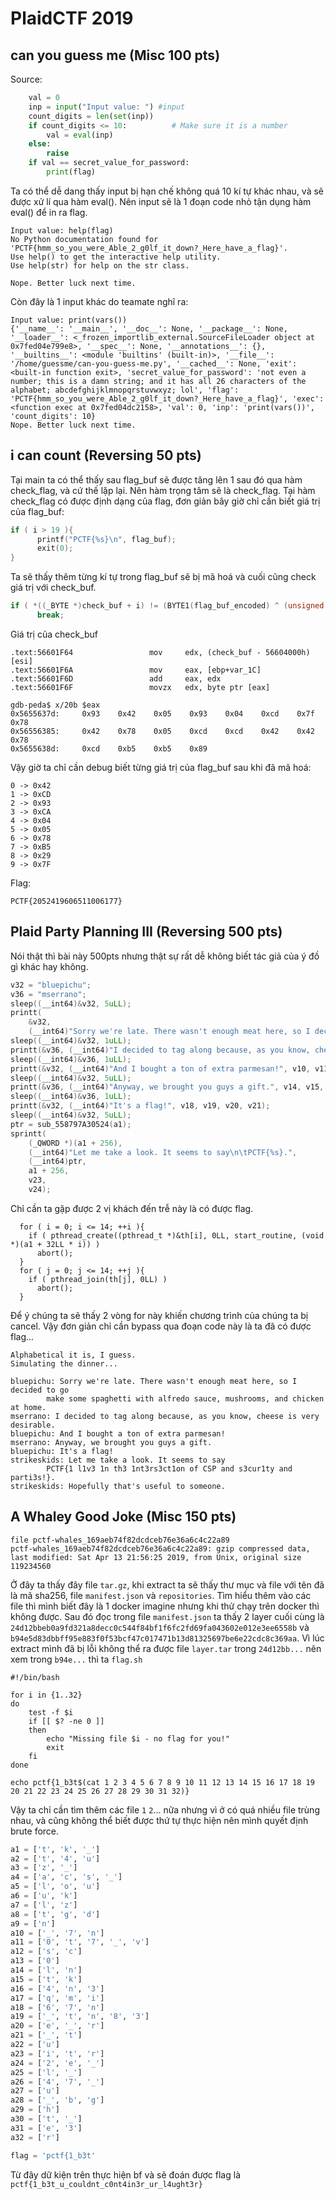# PlaidCTF 2019

## can you guess me (Misc 100 pts)
Source:
```python
    val = 0
    inp = input("Input value: ") #input
    count_digits = len(set(inp))
    if count_digits <= 10:          # Make sure it is a number
        val = eval(inp)
    else:
        raise
    if val == secret_value_for_password:
        print(flag)
```
Ta có thể dễ dang thấy input bị hạn chế không quá 10 kí tự khác nhau, và sẽ được xử lí qua hàm eval(). Nên input sẽ là 1 đoạn code nhỏ tận dụng hàm eval() để in ra flag.
```
Input value: help(flag)
No Python documentation found for 'PCTF{hmm_so_you_were_Able_2_g0lf_it_down?_Here_have_a_flag}'.
Use help() to get the interactive help utility.
Use help(str) for help on the str class.

Nope. Better luck next time.
```

Còn đây là 1 input khác do teamate nghĩ ra:
```
Input value: print(vars())
{'__name__': '__main__', '__doc__': None, '__package__': None, '__loader__': <_frozen_importlib_external.SourceFileLoader object at 0x7fed04e799e8>, '__spec__': None, '__annotations__': {}, '__builtins__': <module 'builtins' (built-in)>, '__file__': '/home/guessme/can-you-guess-me.py', '__cached__': None, 'exit': <built-in function exit>, 'secret_value_for_password': 'not even a number; this is a damn string; and it has all 26 characters of the alphabet; abcdefghijklmnopqrstuvwxyz; lol', 'flag': 'PCTF{hmm_so_you_were_Able_2_g0lf_it_down?_Here_have_a_flag}', 'exec': <function exec at 0x7fed04dc2158>, 'val': 0, 'inp': 'print(vars())', 'count_digits': 10}
Nope. Better luck next time.
```

## i can count (Reversing 50 pts)
Tại main ta có thể thấy sau flag_buf sẽ được tăng lên 1 sau đó qua hàm check_flag, và cứ thế lặp lại. Nên hàm trọng tâm sẽ là check_flag.
Tại hàm check_flag có được định dạng của flag, đơn giản bây giờ chỉ cần biết giá trị của flag_buf:
```c
if ( i > 19 ){
      printf("PCTF{%s}\n", flag_buf);
      exit(0);
}
```
Ta sẽ thấy thêm từng kí tự trong flag_buf sẽ bị mã hoá và cuối cũng check giá trị với check_buf.
```c
if ( *((_BYTE *)check_buf + i) != (BYTE1(flag_buf_encoded) ^ (unsigned __int8)flag_buf_encoded) )
      break;
```
Giá trị của check_buf
```assembly
.text:56601F64                 mov     edx, (check_buf - 56604000h)[esi]
.text:56601F6A                 mov     eax, [ebp+var_1C]
.text:56601F6D                 add     eax, edx
.text:56601F6F                 movzx   edx, byte ptr [eax]
```
```assembly
gdb-peda$ x/20b $eax
0x5655637d:     0x93    0x42    0x05    0x93    0x04    0xcd    0x7f    0x78
0x56556385:     0x42    0x78    0x05    0xcd    0xcd    0x42    0x42    0x78
0x5655638d:     0xcd    0xb5    0xb5    0x89
```

Vậy giờ ta chỉ cần debug biết từng giá trị của flag_buf sau khi đã mã hoá:
```assembly
0 -> 0x42
1 -> 0xCD
2 -> 0x93
3 -> 0xCA
4 -> 0x04
5 -> 0x05
6 -> 0x78
7 -> 0xB5
8 -> 0x29
9 -> 0x7F
```

Flag:
```
PCTF{2052419606511006177}
```

## Plaid Party Planning III (Reversing 500 pts)
Nói thật thì bài này 500pts nhưng thật sự rất dễ không biết tác giả của ý đồ gì khác hay không.

```c
v32 = "bluepichu";
v36 = "mserrano";
sleep((__int64)&v32, 5uLL);
printt(
    &v32,
    (__int64)"Sorry we're late. There wasn't enough meat here, so I decided to go\n\tmake some spaghetti with alfredo sauce, mushrooms, and chicken at home.", v2, v3, v4, v5, a2);
sleep((__int64)&v32, 1uLL);
printt(&v36, (__int64)"I decided to tag along because, as you know, cheese is very desirable.", v6, v7, v8, v9);
sleep((__int64)&v36, 1uLL);
printt(&v32, (__int64)"And I bought a ton of extra parmesan!", v10, v11, v12, v13);
sleep((__int64)&v32, 5uLL);
printt(&v36, (__int64)"Anyway, we brought you guys a gift.", v14, v15, v16, v17);
sleep((__int64)&v36, 1uLL);
printt(&v32, (__int64)"It's a flag!", v18, v19, v20, v21);
sleep((__int64)&v32, 5uLL);
ptr = sub_558797A30524(a1);
sprintt(
    (_QWORD *)(a1 + 256),
    (__int64)"Let me take a look. It seems to say\n\tPCTF{%s}.",
    (__int64)ptr,
    a1 + 256,
    v23,
    v24);
```
Chỉ cần ta gặp được 2 vị khách đến trễ này là có được flag.
```
  for ( i = 0; i <= 14; ++i ){
    if ( pthread_create((pthread_t *)&th[i], 0LL, start_routine, (void *)(a1 + 32LL * i)) )
      abort();
  }
  for ( j = 0; j <= 14; ++j ){
    if ( pthread_join(th[j], 0LL) )
      abort();
  }
```
Để ý chúng ta sẽ thấy 2 vòng for này khiến chương trình của chúng ta bị cancel. Vậy đơn giản chỉ cần bypass qua đoạn code này là ta đã có được flag...
```
Alphabetical it is, I guess.
Simulating the dinner...

bluepichu: Sorry we're late. There wasn't enough meat here, so I decided to go
        make some spaghetti with alfredo sauce, mushrooms, and chicken at home.
mserrano: I decided to tag along because, as you know, cheese is very desirable.
bluepichu: And I bought a ton of extra parmesan!
mserrano: Anyway, we brought you guys a gift.
bluepichu: It's a flag!
strikeskids: Let me take a look. It seems to say
        PCTF{1 l1v3 1n th3 1nt3rs3ct1on of CSP and s3cur1ty and parti3s!}.
strikeskids: Hopefully that's useful to someone.
```

## A Whaley Good Joke (Misc 150 pts)
```
file pctf-whales_169aeb74f82dcdceb76e36a6c4c22a89 
pctf-whales_169aeb74f82dcdceb76e36a6c4c22a89: gzip compressed data, last modified: Sat Apr 13 21:56:25 2019, from Unix, original size 119234560
```
Ở đây ta thấy đây file `tar.gz`, khi extract ta sẽ thấy thư mục và file với tên đã là mã sha256, file `manifest.json` và `repositories`. Tìm hiểu thêm vào các file thì mình biết đây là 1 docker imagine nhưng khi thử chạy trên docker thì không được.
Sau đó đọc trong file `manifest.json` ta thấy 2 layer cuối cùng là `24d12bbeb0a9fd321a8decc0c544f84bf1f6fc2fd69fa043602e012e3ee6558b` và `b94e5d83dbbff95e883f0f53bcf47c017471b13d81325697be6e22cdc8c369aa`. Vì lúc extract mình đã bị lỗi không thể ra được file `layer.tar` trong `24d12bb...` nên xem trong `b94e...` thì ta `flag.sh`
```console
#!/bin/bash

for i in {1..32}
do
    test -f $i
    if [[ $? -ne 0 ]]
    then
        echo "Missing file $i - no flag for you!"
        exit
    fi
done

echo pctf{1_b3t$(cat 1 2 3 4 5 6 7 8 9 10 11 12 13 14 15 16 17 18 19 20 21 22 23 24 25 26 27 28 29 30 31 32)}
```

Vậy ta chỉ cần tìm thêm các file `1` `2`... nữa nhưng vì ở có quá nhiều file trùng nhau, và cũng không thể biết được thứ tự thực hiện nên mình quyết định brute force.
```python
a1 = ['t', 'k', '_']
a2 = ['t', '4', 'u']
a3 = ['z', '_']
a4 = ['a', 'c', 's', '_']
a5 = ['l', 'o', 'u']
a6 = ['u', 'k']
a7 = ['l', 'z']
a8 = ['t', 'g', 'd']
a9 = ['n']
a10 = ['_', '7', 'n']
a11 = ['0', 't', '7', '_', 'v']
a12 = ['s', 'c']
a13 = ['0']
a14 = ['l', 'n']
a15 = ['t', 'k']
a16 = ['4', 'n', '3']
a17 = ['q', 'm', 'i']
a18 = ['6', '7', 'n']
a19 = ['_', 't', 'n', '8', '3']
a20 = ['e', '_', 'r']
a21 = ['_', 't']
a22 = ['u']
a23 = ['i', 't', 'r']
a24 = ['2', 'e', '_']
a25 = ['l', '_']
a26 = ['4', '7', '_']
a27 = ['u']
a28 = ['_', 'b', 'g']
a29 = ['h']
a30 = ['t', '_']
a31 = ['e', '3']
a32 = ['r']

flag = 'pctf{1_b3t'
```
Từ đây dữ kiện trên thực hiện bf và sẽ đoán được flag là `pctf{1_b3t_u_couldnt_c0nt4in3r_ur_l4ught3r}`
